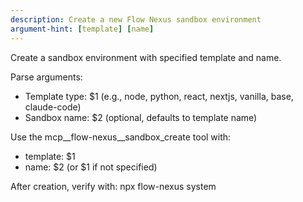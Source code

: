 ```yaml
---
description: Create a new Flow Nexus sandbox environment
argument-hint: [template] [name]
---
```


Create a sandbox environment with specified template and name.

Parse arguments:
- Template type: $1 (e.g., node, python, react, nextjs, vanilla, base, claude-code)
- Sandbox name: $2 (optional, defaults to template name)

Use the mcp__flow-nexus__sandbox_create tool with:
- template: $1
- name: $2 (or $1 if not specified)

After creation, verify with: npx flow-nexus system

